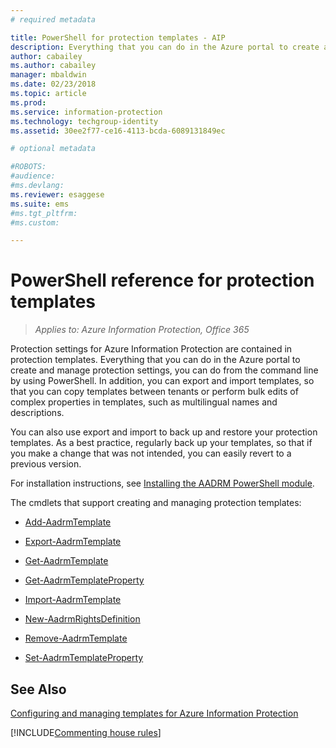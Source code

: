 ```yaml
---
# required metadata

title: PowerShell for protection templates - AIP
description: Everything that you can do in the Azure portal to create and manage protection templates, you can do from the command line, by using PowerShell. In addition, you can export and import templates, so that you can copy templates between tenants or perform bulk edits of complex properties in templates, such as multilingual names and descriptions.
author: cabailey
ms.author: cabailey
manager: mbaldwin
ms.date: 02/23/2018
ms.topic: article
ms.prod:
ms.service: information-protection
ms.technology: techgroup-identity
ms.assetid: 30ee2f77-ce16-4113-bcda-6089131849ec

# optional metadata

#ROBOTS:
#audience:
#ms.devlang:
ms.reviewer: esaggese
ms.suite: ems
#ms.tgt_pltfrm:
#ms.custom:

---
```




# PowerShell reference for protection templates

>*Applies to: Azure Information Protection, Office 365*

Protection settings for Azure Information Protection are contained in protection templates. Everything that you can do in the Azure portal to create and manage protection settings, you can do from the command line by using PowerShell. In addition, you can export and import templates, so that you can copy templates between tenants or perform bulk edits of complex properties in templates, such as multilingual names and descriptions.

You can also use export and import to back up and restore your protection templates. As a best practice, regularly back up your templates, so that if you make a change that was not intended, you can easily revert to a previous version.

For installation instructions, see [Installing the AADRM PowerShell module](install-powershell.md).

The cmdlets that support creating and managing protection templates:

- [Add-AadrmTemplate](/powershell/module/aadrm/add-aadrmtemplate)

- [Export-AadrmTemplate](/powershell/module/aadrm/export-aadrmtemplate)

- [Get-AadrmTemplate](/powershell/module/aadrm/get-aadrmtemplate)

- [Get-AadrmTemplateProperty](/powershell/module/aadrm/get-aadrmtemplateproperty)

- [Import-AadrmTemplate](/powershell/module/aadrm/import-aadrmtemplate)

- [New-AadrmRightsDefinition](/powershell/module/aadrm/new-aadrmrightsdefinition)

- [Remove-AadrmTemplate](/powershell/module/aadrm/remove-aadrmtemplate)

- [Set-AadrmTemplateProperty](/powershell/module/aadrm/set-aadrmtemplateproperty)



## See Also
[Configuring and managing templates for Azure Information Protection](configure-policy-templates.md)

[!INCLUDE[Commenting house rules](../includes/houserules.md)]